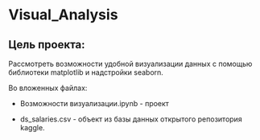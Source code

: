 # Visual_Analysis
## Цель проекта:
Рассмотреть возможности удобной визуализации данных с помощью библиотеки matplotlib и надстройки seaborn.

Во вложенных файлах: 

+ Возможности визуализации.ipynb - проект

+ ds_salaries.csv - объект из базы данных открытого репозитория kaggle.
